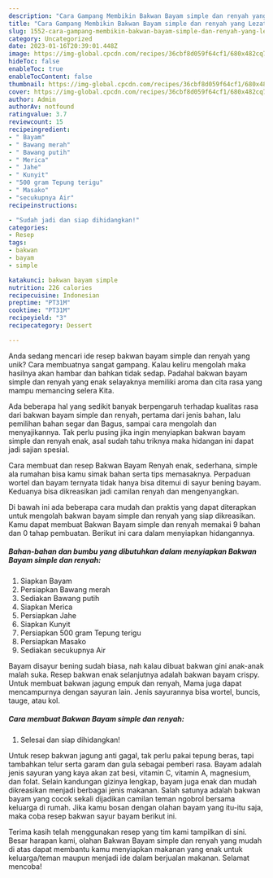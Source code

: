 ```yaml
---
description: "Cara Gampang Membikin Bakwan Bayam simple dan renyah yang Lezat"
title: "Cara Gampang Membikin Bakwan Bayam simple dan renyah yang Lezat"
slug: 1552-cara-gampang-membikin-bakwan-bayam-simple-dan-renyah-yang-lezat
category: Uncategorized
date: 2023-01-16T20:39:01.448Z
image: https://img-global.cpcdn.com/recipes/36cbf8d059f64cf1/680x482cq70/bakwan-bayam-simple-dan-renyah-foto-resep-utama.jpg
hideToc: false
enableToc: true
enableTocContent: false
thumbnail: https://img-global.cpcdn.com/recipes/36cbf8d059f64cf1/680x482cq70/bakwan-bayam-simple-dan-renyah-foto-resep-utama.jpg
cover: https://img-global.cpcdn.com/recipes/36cbf8d059f64cf1/680x482cq70/bakwan-bayam-simple-dan-renyah-foto-resep-utama.jpg
author: Admin
authorAv: notfound
ratingvalue: 3.7
reviewcount: 15
recipeingredient:
- " Bayam"
- " Bawang merah"
- " Bawang putih"
- " Merica"
- " Jahe"
- " Kunyit"
- "500 gram Tepung terigu"
- " Masako"
- "secukupnya Air"
recipeinstructions:

- "Sudah jadi dan siap dihidangkan!"
categories:
- Resep
tags:
- bakwan
- bayam
- simple

katakunci: bakwan bayam simple 
nutrition: 226 calories
recipecuisine: Indonesian
preptime: "PT31M"
cooktime: "PT31M"
recipeyield: "3"
recipecategory: Dessert

---
```





Anda sedang mencari ide resep bakwan bayam simple dan renyah yang unik? Cara membuatnya sangat gampang. Kalau keliru mengolah maka hasilnya akan hambar dan bahkan tidak sedap. Padahal bakwan bayam simple dan renyah yang enak selayaknya memiliki aroma dan cita rasa yang mampu memancing selera Kita.





Ada beberapa hal yang sedikit banyak berpengaruh terhadap kualitas rasa dari bakwan bayam simple dan renyah, pertama dari jenis bahan, lalu pemilihan bahan segar dan Bagus, sampai cara mengolah dan menyajikannya. Tak perlu pusing jika ingin menyiapkan bakwan bayam simple dan renyah enak,      asal sudah tahu triknya maka hidangan ini dapat jadi sajian spesial.














Cara membuat dan resep Bakwan Bayam Renyah enak, sederhana, simple ala rumahan bisa kamu simak bahan serta tips memasaknya. Perpaduan wortel dan bayam ternyata tidak hanya bisa ditemui di sayur bening bayam. Keduanya bisa dikreasikan jadi camilan renyah dan mengenyangkan.






Di bawah ini ada beberapa cara mudah dan praktis yang dapat diterapkan untuk mengolah bakwan bayam simple dan renyah yang siap dikreasikan. Kamu dapat membuat Bakwan Bayam simple dan renyah memakai 9 bahan dan 0 tahap pembuatan. Berikut ini cara dalam menyiapkan hidangannya.

<!--inarticleads1-->

##### Bahan-bahan dan bumbu yang dibutuhkan dalam menyiapkan Bakwan Bayam simple dan renyah:

1. Siapkan  Bayam
1. Persiapkan  Bawang merah
1. Sediakan  Bawang putih
1. Siapkan  Merica
1. Persiapkan  Jahe
1. Siapkan  Kunyit
1. Persiapkan 500 gram Tepung terigu
1. Persiapkan  Masako
1. Sediakan secukupnya Air


Bayam disayur bening sudah biasa, nah kalau dibuat bakwan gini anak-anak malah suka. Resep bakwan enak selanjutnya adalah bakwan bayam crispy. Untuk membuat bakwan jagung empuk dan renyah, Mama juga dapat mencampurnya dengan sayuran lain. Jenis sayurannya bisa wortel, buncis, tauge, atau kol. 

<!--inarticleads2-->

##### Cara membuat Bakwan Bayam simple dan renyah:


1. Selesai dan siap dihidangkan!

Untuk resep bakwan jagung anti gagal, tak perlu pakai tepung beras, tapi tambahkan telur serta garam dan gula sebagai pemberi rasa. Bayam adalah jenis sayuran yang kaya akan zat besi, vitamin C, vitamin A, magnesium, dan folat. Selain kandungan gizinya lengkap, bayam juga enak dan mudah dikreasikan menjadi berbagai jenis makanan. Salah satunya adalah bakwan bayam yang cocok sekali dijadikan camilan teman ngobrol bersama keluarga di rumah. Jika kamu bosan dengan olahan bayam yang itu-itu saja, maka coba resep bakwan sayur bayam berikut ini. 

Terima kasih telah menggunakan resep yang tim kami tampilkan di sini. Besar harapan kami, olahan Bakwan Bayam simple dan renyah yang mudah di atas dapat membantu kamu menyiapkan makanan yang enak untuk keluarga/teman maupun menjadi ide dalam berjualan makanan. Selamat mencoba!
